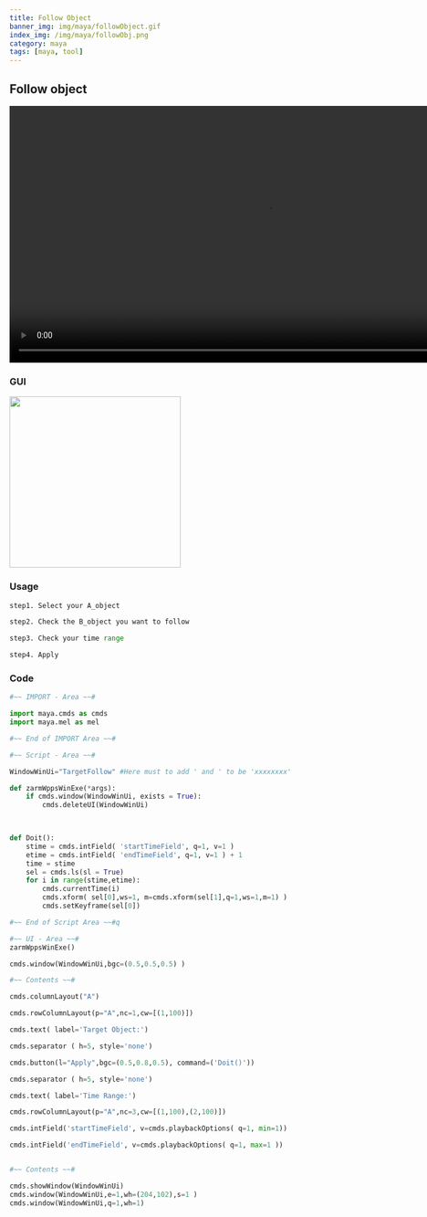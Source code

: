 ```yaml
---
title: Follow Object
banner_img: img/maya/followObject.gif
index_img: /img/maya/followObj.png
category: maya
tags: [maya, tool]
---
```


## Follow object

<video width= "900" controls>
<source src= "/codeArt-TechBlog/video/maya/followObject.mp4" type="video/mp4">
</video>

### GUI
<img src="/codeArt-TechBlog/img/maya/followObj.png" width="300" style="display: block; margin-left: 0;">

### Usage
```python
step1. Select your A_object

step2. Check the B_object you want to follow

step3. Check your time range

step4. Apply
```

### Code  
```python
#~~ IMPORT - Area ~~#

import maya.cmds as cmds
import maya.mel as mel

#~~ End of IMPORT Area ~~#

#~~ Script - Area ~~#

WindowWinUi="TargetFollow" #Here must to add ' and ' to be 'xxxxxxxx'

def zarmWppsWinExe(*args):
    if cmds.window(WindowWinUi, exists = True):
        cmds.deleteUI(WindowWinUi)

        

def Doit():
    stime = cmds.intField( 'startTimeField', q=1, v=1 )
    etime = cmds.intField( 'endTimeField', q=1, v=1 ) + 1
    time = stime	
    sel = cmds.ls(sl = True)
    for i in range(stime,etime):
        cmds.currentTime(i)
        cmds.xform( sel[0],ws=1, m=cmds.xform(sel[1],q=1,ws=1,m=1) )
        cmds.setKeyframe(sel[0])

#~~ End of Script Area ~~#q

#~~ UI - Area ~~#
zarmWppsWinExe()

cmds.window(WindowWinUi,bgc=(0.5,0.5,0.5) )

#~~ Contents ~~#

cmds.columnLayout("A")

cmds.rowColumnLayout(p="A",nc=1,cw=[(1,100)])

cmds.text( label='Target Object:')

cmds.separator ( h=5, style='none')

cmds.button(l="Apply",bgc=(0.5,0.8,0.5), command=('Doit()'))

cmds.separator ( h=5, style='none')

cmds.text( label='Time Range:')

cmds.rowColumnLayout(p="A",nc=3,cw=[(1,100),(2,100)])

cmds.intField('startTimeField', v=cmds.playbackOptions( q=1, min=1))

cmds.intField('endTimeField', v=cmds.playbackOptions( q=1, max=1 ))


#~~ Contents ~~#

cmds.showWindow(WindowWinUi)
cmds.window(WindowWinUi,e=1,wh=(204,102),s=1 )
cmds.window(WindowWinUi,q=1,wh=1)
```